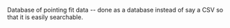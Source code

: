 Database of pointing fit data -- done as a
database instead of say a CSV so that it is
easily searchable.